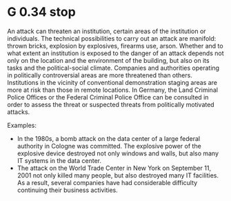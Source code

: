 G 0.34 stop
===============

An attack can threaten an institution, certain areas of the institution or individuals. The technical possibilities to carry out an attack are manifold: thrown bricks, explosion by explosives, firearms use, arson. Whether and to what extent an institution is exposed to the danger of an attack depends not only on the location and the environment of the building, but also on its tasks and the political-social climate. Companies and authorities operating in politically controversial areas are more threatened than others. Institutions in the vicinity of conventional demonstration staging areas are more at risk than those in remote locations. In Germany, the Land Criminal Police Offices or the Federal Criminal Police Office can be consulted in order to assess the threat or suspected threats from politically motivated attacks.

Examples:

* In the 1980s, a bomb attack on the data center of a large federal authority in Cologne was committed. The explosive power of the explosive device destroyed not only windows and walls, but also many IT systems in the data center.
* The attack on the World Trade Center in New York on September 11, 2001 not only killed many people, but also destroyed many IT facilities. As a result, several companies have had considerable difficulty continuing their business activities.
